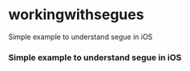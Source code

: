 # workingwithsegues
Simple example to understand segue in iOS

### Simple example to understand segue in iOS
